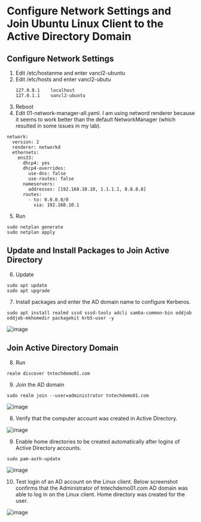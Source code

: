 
# Configure Network Settings and Join Ubuntu Linux Client to the Active Directory Domain 

## Configure Network Settings 

1. Edit /etc/hostanme and enter vancl2-ubuntu
2. Edit /etc/hosts and enter vancl2-ubutu
   ```
   127.0.0.1	localhost
   127.0.1.1	vancl2-ubuntu
   ```
3. Reboot 
4. Edit 01-network-manager-all.yaml.
   I am using netword renderer because it seems to work better than the default NetworkManager (which resulted in some issues in my lab). 

```   
network:
  version: 2
  renderer: networkd
  ethernets:
    ens33:
      dhcp4: yes
      dhcp4-overrides:
        use-dns: false
        use-routes: false
      nameservers:
        addresses: [192.168.10.10, 1.1.1.1, 8.8.8.8]
      routes:
        - to: 0.0.0.0/0
          via: 192.168.10.1
```

5. Run
```
sudo netplan generate
sudo netplan apply
```

## Update and Install Packages to Join Active Directory

6. Update
```
sudo apt update
sudo apt upgrade
```
7. Install packages and enter the AD domain name to configure Kerberos.
```
sudo apt install realmd sssd sssd-tools adcli samba-common-bin oddjob oddjob-mkhomedir packagekit krb5-user -y
```
![image](https://github.com/user-attachments/assets/a23a56d4-f7a3-493b-899f-7b49054a9164)


## Join Active Directory Domain

8. Run
   
```
realm discover tntechdemo01.com
```

9. Join the AD domain
   
```
sudo realm join --user=administrator tntechdemo01.com
```

![image](https://github.com/user-attachments/assets/a18282fe-5ced-4d9c-8b3e-711544cf169a)

8. Verify that the computer account was created in Active Directory.

![image](https://github.com/user-attachments/assets/9ce5b432-9598-476a-b591-d19322c513e7)

9. Enable home directories to be created automatically after logins of Active Directory accounts.

```
sudo pam-auth-update
```

![image](https://github.com/user-attachments/assets/0d91b16f-0e50-4b9d-9de7-f686584fcb02)


10. Test login of an AD account on the Linux client.
    Below screenshot confirms that the Administrator of tntechdemo01.com AD domain was able to log in on the Linux client. Home directory was created for the user.

![image](https://github.com/user-attachments/assets/b0f07e0f-431c-46b8-b5d0-d9d57ea042ad)


